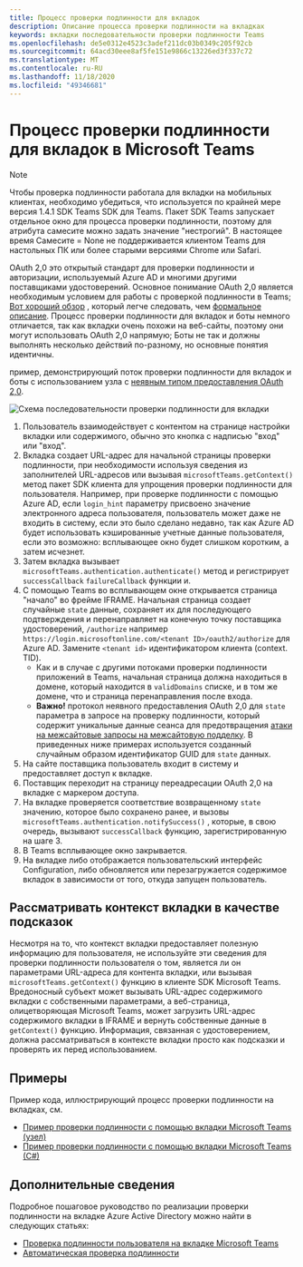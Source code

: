 ```yaml
---
title: Процесс проверки подлинности для вкладок
description: Описание процесса проверки подлинности на вкладках
keywords: вкладки последовательности проверки подлинности Teams
ms.openlocfilehash: de5e0312e4523c3adef211dc03b0349c205f92cb
ms.sourcegitcommit: 64acd30eee8af5fe151e9866c13226ed3f337c72
ms.translationtype: MT
ms.contentlocale: ru-RU
ms.lasthandoff: 11/18/2020
ms.locfileid: "49346681"
---
```

# <a name="microsoft-teams-authentication-flow-for-tabs"></a>Процесс проверки подлинности для вкладок в Microsoft Teams

> [!Note]
> Чтобы проверка подлинности работала для вкладки на мобильных клиентах, необходимо убедиться, что используется по крайней мере версия 1.4.1 SDK Teams SDK для Teams.
> Пакет SDK Teams запускает отдельное окно для процесса проверки подлинности, поэтому для атрибута самесите можно задать значение "нестрогий". В настоящее время Самесите = None не поддерживается клиентом Teams для настольных ПК или более старыми версиями Chrome или Safari.

OAuth 2,0 это открытый стандарт для проверки подлинности и авторизации, используемый Azure AD и многими другими поставщиками удостоверений. Основное понимание OAuth 2,0 является необходимым условием для работы с проверкой подлинности в Teams; [Вот хороший обзор](https://aaronparecki.com/oauth-2-simplified/) , который легче следовать, чем [формальное описание](https://oauth.net/2/). Процесс проверки подлинности для вкладок и боты немного отличается, так как вкладки очень похожи на веб-сайты, поэтому они могут использовать OAuth 2,0 напрямую; Боты не так и должны выполнять несколько действий по-разному, но основные понятия идентичны.

пример, демонстрирующий поток проверки подлинности для вкладок и боты с использованием узла с [неявным типом предоставления OAuth 2,0](https://oauth.net/2/grant-types/implicit/).

![Схема последовательности проверки подлинности для вкладки](~/assets/images/authentication/tab_auth_sequence_diagram.png)

1. Пользователь взаимодействует с контентом на странице настройки вкладки или содержимого, обычно это кнопка с надписью "вход" или "вход".
2. Вкладка создает URL-адрес для начальной страницы проверки подлинности, при необходимости используя сведения из заполнителей URL-адресов или вызывая `microsoftTeams.getContext()` метод пакет SDK клиента для упрощения проверки подлинности для пользователя. Например, при проверке подлинности с помощью Azure AD, если `login_hint` параметру присвоено значение электронного адреса пользователя, пользователь может даже не входить в систему, если это было сделано недавно, так как Azure AD будет использовать кэшированные учетные данные пользователя, если это возможно: всплывающее окно будет слишком коротким, а затем исчезнет.
3. Затем вкладка вызывает `microsoftTeams.authentication.authenticate()` метод и регистрирует `successCallback` `failureCallback` функции и.
4. С помощью Teams во всплывающем окне открывается страница "начало" во фрейме IFRAME. Начальная страница создает случайные `state` данные, сохраняет их для последующего подтверждения и перенаправляет на конечную точку поставщика удостоверений, `/authorize` например `https://login.microsoftonline.com/<tenant ID>/oauth2/authorize` для Azure AD. Замените `<tenant id>` идентификатором клиента (context. TID).
    * Как и в случае с другими потоками проверки подлинности приложений в Teams, начальная страница должна находиться в домене, который находится в `validDomains` списке, и в том же домене, что и страница перенаправления после входа.
    * **Важно!** протокол неявного предоставления OAuth 2,0 для `state` параметра в запросе на проверку подлинности, который содержит уникальные данные сеанса для предотвращения [атаки на межсайтовые запросы на межсайтовую подделку](https://en.wikipedia.org/wiki/Cross-site_request_forgery). В приведенных ниже примерах используется созданный случайным образом идентификатор GUID для `state` данных.
5. На сайте поставщика пользователь входит в систему и предоставляет доступ к вкладке.
6. Поставщик переходит на страницу переадресации OAuth 2,0 на вкладке с маркером доступа.
7. На вкладке проверяется соответствие возвращенному `state` значению, которое было сохранено ранее, и вызовы `microsoftTeams.authentication.notifySuccess()` , которые, в свою очередь, вызывают `successCallback` функцию, зарегистрированную на шаге 3.
8. В Teams всплывающее окно закрывается.
9. На вкладке либо отображается пользовательский интерфейс Configuration, либо обновляется или перезагружается содержимое вкладок в зависимости от того, откуда запущен пользователь.

## <a name="treat-tab-context-as-hints"></a>Рассматривать контекст вкладки в качестве подсказок

Несмотря на то, что контекст вкладки предоставляет полезную информацию для пользователя, не используйте эти сведения для проверки подлинности пользователя о том, является ли он параметрами URL-адреса для контента вкладки, или вызывая `microsoftTeams.getContext()` функцию в клиенте SDK Microsoft Teams. Вредоносный субъект может вызывать URL-адрес содержимого вкладки с собственными параметрами, а веб-страница, олицетворяющая Microsoft Teams, может загрузить URL-адрес содержимого вкладки в IFRAME и вернуть собственные данные в `getContext()` функцию. Информация, связанная с удостоверением, должна рассматриваться в контексте вкладки просто как подсказки и проверять их перед использованием.

## <a name="samples"></a>Примеры

Пример кода, иллюстрирующий процесс проверки подлинности на вкладках, см.

* [Пример проверки подлинности с помощью вкладки Microsoft Teams (узел)](https://github.com/OfficeDev/microsoft-teams-sample-complete-node)
* [Пример проверки подлинности с помощью вкладки Microsoft Teams (C#)](https://github.com/OfficeDev/microsoft-teams-sample-complete-csharp)

## <a name="more-details"></a>Дополнительные сведения

Подробное пошаговое руководство по реализации проверки подлинности на вкладке Azure Active Directory можно найти в следующих статьях:

* [Проверка подлинности пользователя на вкладке Microsoft Teams](~/tabs/how-to/authentication/auth-tab-AAD.md)
* [Автоматическая проверка подлинности](~/tabs/how-to/authentication/auth-silent-AAD.md)
